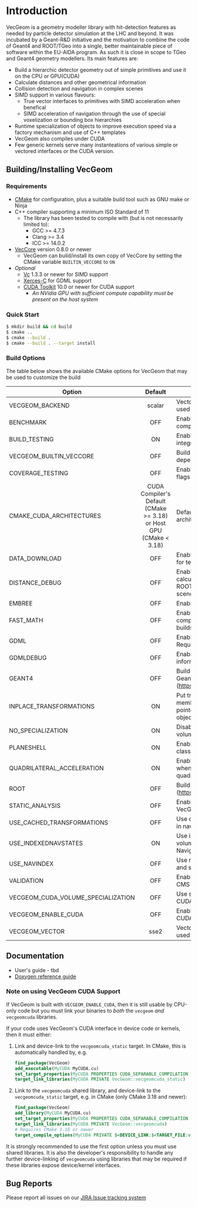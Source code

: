 # Introduction

VecGeom is a geometry modeller library with hit-detection features as needed by particle detector simulation at the LHC and beyond.
It was incubated by a Geant-R&D initiative and the motivation to combine the code of Geant4 and ROOT/TGeo into a single,
better maintainable piece of software within the EU-AIDA program. As such it is close in scope to TGeo and Geant4 geometry modellers. Its main features are:

- Build a hierarchic detector geometry out of simple primitives and use it on the CPU or GPU(CUDA)
- Calculate distances and other geometrical information
- Collision detection and navigation in complex scenes
- SIMD support in various flavours:
  - True vector interfaces to primitives with SIMD acceleration when benefical
  - SIMD acceleration of navigation through the use of special voxelization or bounding box hierarchies
- Runtime specialization of objects to improve execution speed via a factory mechanism and use of C++ templates
- VecGeom also compiles under CUDA
- Few generic kernels serve many instanteations of various simple or vectored interfaces or the CUDA version.

## Building/Installing VecGeom
### Requirements
- [CMake](http://www.cmake.org/) for configuration, plus a suitable build tool such as GNU make or Ninja
- C++ compiler supporting a minimum ISO Standard of 11 
  - The library has been tested to compile with (but is not necessarily limited to):
    - GCC >= 4.7.3
    - Clang >= 3.4
    - ICC >= 14.0.2
- [VecCore](https://github.com/root-project/veccore) version 0.8.0 or newer
  - VecGeom can build/install its own copy of VecCore by setting the CMake variable `BUILTIN_VECCORE` to `ON`
- _Optional_ 
  - [Vc](https://github.com/VcDevel/Vc) 1.3.3 or newer for SIMD support
  - [Xerces-C](https://xerces.apache.org/xerces-c/) for GDML support
  - [CUDA Toolkit](https://developer.nvidia.com/cuda-toolkit) 10.0 or newer for CUDA support
    - _An NVidia GPU with sufficient compute capability must be present on the host system_

### Quick Start
```sh
$ mkdir build && cd build
$ cmake ..
$ cmake --build .
$ cmake --build . --target install
```

### Build Options
The table below shows the available CMake options for VecGeom that may be used to customize the build

|Option|Default|Description|
|------|:-----:|-----------|
|VECGEOM_BACKEND|scalar|Vector backend API to be used|
|BENCHMARK|OFF|Enable performance comparisons|
|BUILD_TESTING|ON|Enable build of tests and integration with CTest|
|VECGEOM_BUILTIN_VECCORE|OFF|Build VecCore and its dependencies from source|
|COVERAGE_TESTING|OFF|Enable coverage testing flags|
|CMAKE_CUDA_ARCHITECTURES|CUDA Compiler's Default (CMake >= 3.18) or Host GPU (CMake < 3.18)|Default CUDA device architecture|
|DATA_DOWNLOAD|OFF|Enable downloading of data for tests|
|DISTANCE_DEBUG|OFF|Enable comparison of calculated distances againt ROOT/Geant4 behind the scenes|
|EMBREE|OFF|Enable Intel Embree|
|FAST_MATH|OFF|Enable the -ffast-math compiler option in Release builds|
|GDML|OFF|Enable GDML persistency. Requres Xerces-C|
|GDMLDEBUG|OFF|Enable additional debug information in GDML module|
|GEANT4|OFF|Build with support for Geant4 (https://geant4.web.cern.ch)|
|INPLACE_TRANSFORMATIONS|ON|Put transformation as members rather than pointers into PlacedVolume objects|
|NO_SPECIALIZATION|ON|Disable specialization of volumes|
|PLANESHELL|ON|Enable the use of PlaneShell class for the trapezoid|
|QUADRILATERAL_ACCELERATION|ON|Enable SIMD vectorization when looping over quadrilaterals|
|ROOT|OFF|Build with support for ROOT (https://root.cern)|
|STATIC_ANALYSIS|OFF|Enable static analysis on VecGeom|
|USE_CACHED_TRANSFORMATIONS|OFF|Use cached transformations in navigation states|
|USE_INDEXEDNAVSTATES|ON|Use indices rather than volume pointers in NavigationState objects|
|USE_NAVINDEX|OFF|Use navigation index table and states|
|VALIDATION|OFF|Enable validation tests from CMS geometry|
|VECGEOM_CUDA_VOLUME_SPECIALIZATION|OFF|Use specialized volumes for CUDA|
|VECGEOM_ENABLE_CUDA|OFF|Enable compilation for CUDA|
|VECGEOM_VECTOR|sse2|Vector instruction set to be used|

## Documentation
- User's guide - tbd
- [Doxygen reference guide](https://lcgapp-services.cern.ch/spi-jenkins/job/VecGeom-Doxygen/doxygen/)

### Note on using VecGeom CUDA Support
If VecGeom is built with `VECGEOM_ENABLE_CUDA`, then it is still usable by CPU-only code but
you must link your binaries to _both_ the `vecgeom` _and_ `vecgeomcuda` libraries.

If your code uses VecGeom's CUDA interface in device code or kernels, then it must either:

1. Link and device-link to the `vecgeomcuda_static` target. In CMake, this is automatically handled
   by, e.g.

   ```cmake
   find_package(VecGeom)
   add_executable(MyCUDA MyCUDA.cu)
   set_target_properties(MyCUDA PROPERTIES CUDA_SEPARABLE_COMPILATION ON)
   target_link_libraries(MyCUDA PRIVATE VecGeom::vecgeomcuda_static)
   ```

2. Link to the `vecgeomcuda` shared library, and device-link to the `vecgeomcuda_static` target, e.g.
   in CMake (only CMake 3.18 and newer):

   ```cmake
   find_package(VecGeom)
   add_library(MyCUDA MyCUDA.cu)
   set_target_properties(MyCUDA PROPERTIES CUDA_SEPARABLE_COMPILATION ON)
   target_link_libraries(MyCUDA PRIVATE VecGeom::vecgeomcuda)
   # Requires CMake 3.18 or newer
   target_compile_options(MyCUDA PRIVATE $<DEVICE_LINK:$<TARGET_FILE:vecgeomcuda_static>>)
   ```

It is strongly recommended to use the first option unless you must use shared libraries.
It is also the developer's responsibility to handle any further device-linking of `vecgeomcuda`
using libraries that may be required if these libraries expose device/kernel interfaces.

## Bug Reports 
Please report all issues on our [JIRA Issue tracking system](http://sft.its.cern.ch/jira/projects/VECGEOM)
